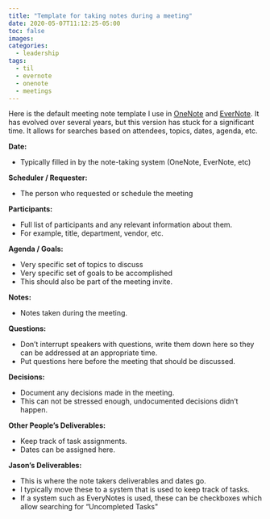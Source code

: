 ```yaml
---
title: "Template for taking notes during a meeting"
date: 2020-05-07T11:12:25-05:00
toc: false
images:
categories:
  - leadership
tags: 
  - til
  - evernote
  - onenote
  - meetings
---
```


Here is the default meeting note template I use in [OneNote](https://www.onenote.com/) and [EverNote](https://evernote.com/).  It has evolved over several years, but this version has stuck for a significant time.   It allows for searches based on attendees, topics, dates, agenda, etc.


**Date:**

* Typically filled in by the note-taking system (OneNote, EverNote, etc)

**Scheduler / Requester:**

* The person who requested or schedule the meeting

**Participants:**

* Full list of participants and any relevant information about them.
* For example, title, department, vendor, etc.

**Agenda / Goals:**

* Very specific set of topics to discuss
* Very specific set of goals to be accomplished
* This should also be part of the meeting invite.

**Notes:**

* Notes taken during the meeting.

**Questions:**

* Don’t interrupt speakers with questions, write them down here so they can be addressed at an appropriate time.
* Put questions here before the meeting that should be discussed.

**Decisions:**

* Document any decisions made in the meeting.
* This can not be stressed enough, undocumented decisions didn’t happen.

**Other People’s Deliverables:**

* Keep track of task assignments.
* Dates can be assigned here.

**Jason’s Deliverables:**

* This is where the note takers deliverables and dates go.
* I typically move these to a system that is used to keep track of tasks.
* If a system such as EveryNotes is used, these can be checkboxes which allow searching for “Uncompleted Tasks"

